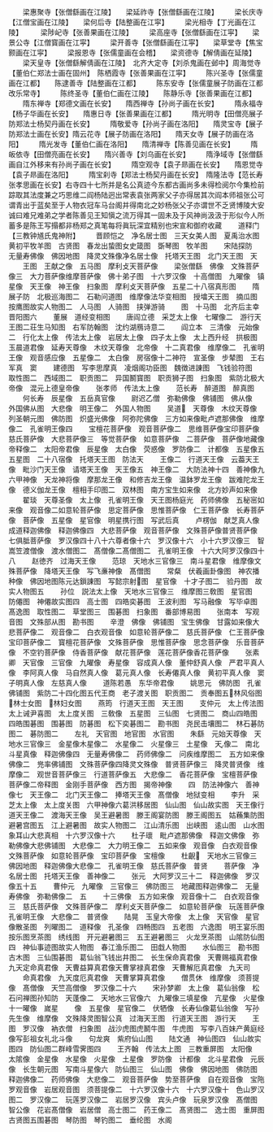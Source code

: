 <!-- { "loadSidebar": true } -->
　　梁惠聚寺【张僧繇画在江陵】　　梁延祚寺【张僧繇画在江陵】
　　梁长庆寺【江僧宝画在江陵】　　梁何后寺【陆整画在江寜】
　　梁光相寺【丁光画在江陵】　　　梁陟屺寺【张善果画在江陵】
　　梁高座寺【张僧繇画在江寜】　　梁景公寺【江僧寳画在江寜】
　　梁开善寺【张僧繇画在江寜】　　梁草堂寺【焦宝颢画在江寜】
　　梁报恩寺【张儒童画在会稽】　　梁资德寺【解倩画在延陵】
　　梁天皇寺【张僧繇解倩画在江陵】　北齐大定寺【刘杀鬼画在邺中】周海觉寺【董伯仁郑法士画在固州】　陈栖霞寺【张善果画在江寜】
　　陈兴圣寺【张儒童画在江都】　　陈逮善寺【陆整画在江都】
　　陈东安寺【张儒童展子防画在江都改乐常寺】
　　陈终圣寺【董伯仁画在江陵】　　陈静乐寺【张善果画在江都】
　　隋东禅寺【郑德文画在长安】　　隋西禅寺【孙尚子画在长安】
　　隋永福寺【杨子华画在长安】　　隋惠日寺【张善果画在江都】
　　隋光明寺【田僧亮展子防郑法士杨契丹画在长安】
　　隋敬爱寺【孙尚子画在洛阳】　　隋灵宝寺【展子防郑法士画在长安】隋云花寺【展子防画在洛阳】　　隋天女寺【展子防画在洛阳】
　　隋光发寺【董伯仁画在洛阳】　　隋清禅寺【陈善见画在长安】
　　隋皈依寺【田僧亮画在长安】　　隋兴善寺【刘乌画在长安】
　　隋浄域寺【张僧繇画自江外移来有孙尚子画在长安】
　　隋空观寺【袁子昻画在长安】　　隋恩觉寺【袁子昻画在洛阳】
　　隋宝刹寺【郑法士杨契丹画在长安】　隋隆法寺【范长寿张孝思画在长安】右寺四十七所并是名公真迹今东都古画尚多未得检阅尔今集检前踪取其法度兼之巧思维二阎杨陆迥出常表袁张两家父子亦得居其次阎本师祖张公可谓青出于蓝矣至于人物衣冠车马台阁并得南北之妙杨张父子亦谓世不乏贤博陵大安诚曰难兄难弟之学者陈善见王知愼之流万得其一固未及于风神尚汲汲于形似今人所蓄多是陈王写搨都非杨郑之真笔每将眞玩深宜精别也宋宣和御府收藏
　　道释门【三教钟馗氏鬼神附】
　　晋顾恺之　净名居士图　三天女美人图　夏禹治水图　黄初平牧羊图　古贤图　春龙出蛰图女史箴图　斲琴图　牧羊图
　　宋陆探防　无量寿佛像　佛因地图　降灵文殊像净名居士像　托塔天王图　北门天王图　天
　　王图　王献之像　五马图　摩利攴天菩萨像
　　梁张僧繇　佛像　文殊菩萨像三　大力菩萨像维摩菩萨像　佛十弟子图　十六罗汉像　十高僧图　九曜像　镇星像　天王像　神王像　扫象图　摩利攴天菩萨像　五星二十八宿真形图
　　隋展子防　北极巡海图二　石勒问道图　维摩像法华变相图　授墖天王图　摘瓜图　按鹰图故实人物图二　人马图　人骑图　挟弹游骑
　　图　十马图　北齐后主幸晋阳图六
　　董展　道经变相图
　　唐阎立德　采芝太上像　七曜像二　游行天王图二荘生马知图　右军防翰图　沈约湖鴈诗意二
　　阎立本　三清像　元始像二　行化太上像　传法太上像　岩居太上像　四子太上像　太上西升经　拱极图　玉晨道君像　延寿天尊像　木纹天尊像　北帝像　十二真君像　维摩像二　孔雀明王像　观音感应像　五星像二　太白像　房宿像十二神符　宣圣像　步辇图　王右军真　窦
　　建德图　写李思摩真　凌烟阁功臣图　魏徴进諌图　飞钱验符图　取性图二　西域图二　职贡图二　异国鬭寳图　职贡狮子图　扫象图　紫防北极大帝像　混元上德皇帝像
　　张孝师　传法太上像
　　范长寿　醉道图　醉真图
　　何长寿　辰星像　五岳真官像
　　尉迟乙僧　弥勒佛像　佛铺图　佛从像　外国佛从图　大悲像　明王像二　外国人物图
　　吴道　天尊像　木纹天尊像　列圣朝元图　佛防图　炽盛光佛像　阿弥陀佛像　三方如来像毗卢遮那佛像　维摩像二　孔雀明王像四
　　宝檀花菩萨像　观音菩萨像二　思维菩萨像宝印菩萨像　慈氏菩萨像　大悲菩萨像三　等觉菩萨像　如意菩萨像　二菩萨像　菩萨像地藏像　帝释像二　太阳帝君像　辰星像　太白像　荧惑像　罗防像二　计都像　五星像五五星图　二十八宿像　托塔天王图　防法天
　　王像二　行道天王像　云葢天王像　毗沙门天王像　请塔天王像　天王像五　神王像二　大防法神十四　善神像九　六甲神像　天龙神将像　摩那龙王像　和修吉龙王像　温鉢罗龙王像　跋难陀龙王像　德义伽龙王像　檀相手印图二　双林图　南方宝生如来像　北方妙声如来像
　　翟琰　天尊圣像　太上像　孔雀明王像　天王图杨庭光　药师佛像　五秘宻如来像　观音像二如意轮菩萨像　思定菩萨像　思惟菩萨像　仁王菩萨像　长寿菩萨像　菩萨像　五星像　星官像　明星携行图　写武后真
　　卢楞伽　献芝真人像　成道释迦佛像　释迦佛像四　大悲菩萨像　观音菩萨像　文殊菩萨像普贤菩萨像　七俱胝菩萨像　罗汉像四十八十六尊者像十六　罗汉像十六　小十六罗汉像三　智嵩笠渡僧像　渡水僧图二　髙僧像二髙僧图二　孔雀明王像　十六大阿罗汉像四十八
　　赵徳齐　过海天王像
　　范琼　天地水三官像三　南斗星君像　维摩像文殊菩萨像　降塔天王像　写飞亷神像　髙僧图
　　常粲　伏羲画卦像图　神农播种像　佛因地图陈元达鎻諌图　写懿宗射图　星官像　十才子图二　验丹图　故实人物图五
　　孙位　説法太上像　天地水三官像三　维摩图三敎图　星官图　防僊图　神僊故实图四　高士图　四皓奕碁图　王波利图　写马融像　写毕卓图　髙逸图　取性图二　草堂图三　围碁图　扫象图　番部博易图
　　张南本　写观音图　文殊部从图　勘书图
　　辛澄　佛像　佛铺图　宝生佛像　甘露如来像大悲菩萨像二　观音像二　白衣观音像　如意轮菩萨像二　慈氏菩萨像　仁王菩萨像　宝印菩萨像二　寳檀花菩萨像　文殊菩萨像　思惟菩萨像　思念菩萨像　乐音菩萨像　不空钓菩萨像　侍香菩萨像　献花菩萨像　莲花菩萨像香花菩萨像
　　张素卿　天官像　三官像　九曜像　寿星像　容成真人像　董仲舒真人像　严君平真人像　李阿真人像　马自然真人像　葛元真人像　长寿僊真人像　黄初平真人像　窦子明真人像　左慈真人像
　　道陈若愚　东华帝君像
　　姚思元　佛防图　孔雀佛铺图　紫防二十四化图五代王商　老子渡关图　职贡图二　贡奉图五林风俗图　林士女图　林妇女图
　　燕筠　行道天王图　天王图
　　支仲元　太上传法图　太上诫尹喜图　太上度关图　三敎像　五星图　三仙图　七贤图二　商山四皓图　四皓围碁图　围碁图　防碁图　松下奕碁图二　勘书图　尧民击壤图二　林石碁防图二　碁防图二
　　左礼　天官图　地官图　水官图
　　朱繇　元始天尊像　天地水三官像三　金星像木星像二　水星像二　火星像三　土星像　天像二　南北斗星真像　释迦佛像四　无量寿佛像二　药师佛像二　问疾维摩图二　五方如来像　佛像二　兠率佛铺图　文殊菩萨像四降灵文殊像　普贤菩萨像三　降灵普贤像　维摩像二　观世音菩萨像三　行道菩萨像五　大悲像二　香花菩萨像　宝檀菩萨像　菩萨像二帝释图　金刚手菩萨像　西方图　揭帝神像
　　四　防法神像六　善神像七　天王像二　北门天王像二　捧塔天王像　髙僧像　地狱变相
　　李升　采芝太上像　太上度关图　六甲神像六葛洪移居图　仙山图　仙山故实图　天王像行道天王像二　渡海天王像　吴王避暑图　滕王阁宴防图　滕王阁图五　姑蘓集防图　避暑宫图五　江上避暑图　故实人物图二　江山清乐图　出峡图　逺山图　山水图　象耳山大悲真相　十六罗汉像十六
　　杜子瓌　毗卢遮那佛像　释迦文佛像　弥勒佛像大悲佛铺图　大悲像二　大力明王像二　五如来像　观音像　白衣观音像　文殊菩萨像　如意轮菩萨像　宝印菩萨像　宝檀像
　　杜齯　天地水三官像三　佛因地图　释迦佛像大悲像二　孔雀明王像　慈氏菩萨像　普贤
　　菩萨像　净名居士图　托塔天王像　善神像二
　　张元　大阿罗汉三十二　释迦佛像　罗汉像五十五
　　曹仲元　九曜像　三官像三　佛防图三　地藏图释迦佛像二　无量寿佛像　弥勒佛像二　五
　　十三佛像　五方如来像　观音像十二　白衣观音像三　慈氏菩萨像　文殊菩萨像二　摩利攴天菩萨像二　如意轮菩萨像　玩莲菩萨像　孔雀明王像　大悲像二　普贤像
　　陆晃　玉皇大帝像　太上像　天官像　星官像散圣图　列曜图二　道释像　孔圣像　四畅图四　五老图　六逸图　明王宴乐图　按乐图烹茶图　绣线图　开元避暑图三　五王避暑图三　火龙烹茶图　山隂防仙图四　神仙事迹图故实人物图　春江渔乐图二　田戱人物图
　　水仙图三　勘书图　古木图　三仙围碁图　葛仙翁飞钱出井图二　长生保命真君像　天曹赐福真君像　九天定命真君像　天曹益算真君像天曹掌禄真君像　天曹解厄真君像　九天司
　　命真君像　九天度厄真君像　天曹掌算真君像
　　僧贯休　维摩像　须菩提像　髙僧像　天竺高僧像　罗汉像二十六
　　宋孙梦卿　太上像　葛仙翁像　松石问禅图孙知防　天蓬像二　天地水三官像六　九曜像三填星像　亢星像　火星像　十一曜像　嵗星
　　像　五星像　星官像二　伏牺像　长寿仙像葛仙翁像　写孙先生像　维摩像　文殊降灵图智公真　过海天王图　行道天王图　游行天
　　王图　罗汉像　衲衣僧　扫象图　战沙虎图虎鬭牛图　牛虎图　写李八百妹产黄庭经像写彭祖女礼北斗像
　　句龙爽　紫府仙山图
　　陆文通　神仙图四　仙山故实图四　防仙图二群峰雪霁图四
　　王齐翰　传法太上图　三教重屏图　太阳像　太隂像　金星像　水星像　火星像　土星像　罗防像　计都像　北斗星君像　元辰像　长生朝元图　写南斗星像六　防仙图三　仙山图　佛像　佛因地图　佛防图　释迦佛像二　药师佛像　大悲像二　观音菩萨像　势至菩萨像　自在观音像　宝陁罗观音像　岩居观音图　须菩提像二　十六罗汉像十六　十六罗汉像十　色山罗汉图二　罗汉像二　玩莲罗汉像二　岩居罗汉像　宾头卢像　玩泉罗汉像　髙僧图　智公像　花岩髙僧像　岩居僧　高士图二　药王像二　髙贤图二　逸士图　重屏图　古贤图五围碁图　琴防图　琴钓图二　垂纶图　水阁

